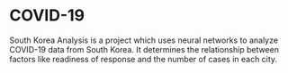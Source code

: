 # COVID-19
South Korea Analysis is a project which uses neural networks to analyze COVID-19 data from South Korea. It determines the relationship between factors like readiness of response and the number of cases in each city.
